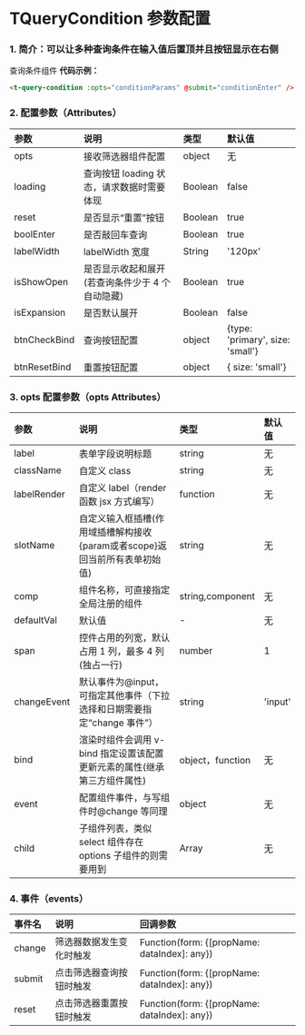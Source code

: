 # TQueryCondition 参数配置

### 1. 简介：可以让多种查询条件在输入值后置顶并且按钮显示在右侧

查询条件组件
**代码示例：**

```html
<t-query-condition :opts="conditionParams" @submit="conditionEnter" />
```

### 2. 配置参数（Attributes）

| 参数         | 说明                                            | 类型    | 默认值                           |
| :----------- | :---------------------------------------------- | :------ | :------------------------------- |
| opts         | 接收筛选器组件配置                              | object  | 无                               |
| loading      | 查询按钮 loading 状态，请求数据时需要体现       | Boolean | false                            |
| reset        | 是否显示“重置”按钮                              | Boolean | true                             |
| boolEnter    | 是否敲回车查询                                  | Boolean | true                             |
| labelWidth   | labelWidth 宽度                                 | String  | '120px'                          |
| isShowOpen   | 是否显示收起和展开(若查询条件少于 4 个自动隐藏) | Boolean | true                             |
| isExpansion  | 是否默认展开                                    | Boolean | false                            |
| btnCheckBind | 查询按钮配置                                    | object  | {type: 'primary', size: 'small'} |
| btnResetBind | 重置按钮配置                                    | object  | { size: 'small'}                 |

### 3. opts 配置参数（opts Attributes）

| 参数        | 说明                                                                       | 类型             | 默认值  |
| :---------- | :------------------------------------------------------------------------- | :--------------- | :------ |
| label       | 表单字段说明标题                                                           | string           | 无      |
| className   | 自定义 class                                                               | string           | 无      |
| labelRender | 自定义 label（render 函数 jsx 方式编写）                                   | function         | 无      |
| slotName    | 自定义输入框插槽(作用域插槽解构接收{param或者scope}返回当前所有表单初始值) | string           | 无      |
| comp        | 组件名称，可直接指定全局注册的组件                                         | string,component | 无      |
| defaultVal  | 默认值                                                                     | -                | 无      |
| span        | 控件占用的列宽，默认占用 1 列，最多 4 列 (独占一行)                        | number           | 1       |
| changeEvent | 默认事件为@input，可指定其他事件（下拉选择和日期需要指定“change 事件”）    | string           | 'input' |
| bind        | 渲染时组件会调用 v-bind 指定设置该配置更新元素的属性(继承第三方组件属性)   | object，function | 无      |
| event       | 配置组件事件，与写组件时@change 等同理                                     | object           | 无      |
| child       | 子组件列表，类似 select 组件存在 options 子组件的则需要用到                | Array            | 无      |

### 4. 事件（events）

| 事件名 | 说明                     | 回调参数                                     |
| :----- | :----------------------- | :------------------------------------------- |
| change | 筛选器数据发生变化时触发 | Function(form: {[propName: dataIndex]: any}) |
| submit | 点击筛选器查询按钮时触发 | Function(form: {[propName: dataIndex]: any}) |
| reset  | 点击筛选器重置按钮时触发 | Function(form: {[propName: dataIndex]: any}) |
